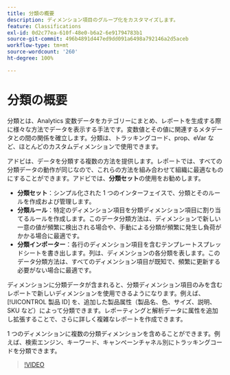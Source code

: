 ```yaml
---
title: 分類の概要
description: ディメンション項目のグループ化をカスタマイズします。
feature: Classifications
exl-id: 0d2c77ea-610f-48e0-b6a2-6e91794783b1
source-git-commit: 496b4891d447ed9dd091a6498a792146a2d5aceb
workflow-type: tm+mt
source-wordcount: '260'
ht-degree: 100%

---
```


# 分類の概要

分類とは、Analytics 変数データをカテゴリーにまとめ、レポートを生成する際に様々な方法でデータを表示する手法です。変数値とその値に関連するメタデータとの間の関係を確立します。分類は、トラッキングコード、prop、eVar など、ほとんどのカスタムディメンションで使用できます。

アドビは、データを分類する複数の方法を提供します。レポートでは、すべての分類データの動作が同じなので、これらの方法を組み合わせて組織に最適なものにすることができます。アドビでは、**分類セット**&#x200B;の使用をお勧めします。

* **分類セット**：シンプル化された 1 つのインターフェイスで、分類とそのルールを作成および管理します。
* **分類ルール**：特定のディメンション項目を分類ディメンション項目に割り当てるルールを作成します。このデータ分類方法は、ディメンションで新しい一意の値が頻繁に検出される場合や、手動による分類が頻繁に発生し負荷がかかる場合に最適です。
* **分類インポーター**：各行のディメンション項目を含むテンプレートスプレッドシートを書き出します。列は、ディメンションの各分類を表します。このデータ分類方法は、すべてのディメンション項目が既知で、頻繁に更新する必要がない場合に最適です。

ディメンションに分類データが含まれると、分類ディメンション項目のみを含むレポートで新しいディメンションを使用できるようになります。例えば、[!UICONTROL 製品 ID] を、追加した製品属性（製品名、色、サイズ、説明、SKU など）によって分類できます。レポーティングと解析データに属性を追加し拡張することで、さらに詳しく複雑なレポートを作成できます。

1 つのディメンションに複数の分類ディメンションを含めることができます。例えば、検索エンジン、キーワード、キャンペーンチャネル別にトラッキングコードを分類できます。

>[!VIDEO](https://video.tv.adobe.com/v/16853/?quality=12)
